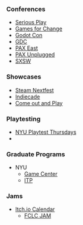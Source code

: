 ### Conferences
- [Serious Play](https://seriousplayconf.com/)
- [Games for Change](https://www.gamesforchange.org/)
- [Godot Con](https://conference.godotengine.org/)
- [GDC](https://gdconf.com/)
- [PAX East](https://east.paxsite.com/)
- [PAX Unplugged](https://unplugged.paxsite.com/)
- [SXSW](https://www.sxsw.com/)

### Showcases
- [Steam Nextfest](https://store.steampowered.com/sale/nextfest)
- [Indiecade](https://www.indiecade.com/)
- [Come out and Play](https://www.comeoutandplay.org/)
### Playtesting
- [NYU Playtest Thursdays](https://gamecenter.nyu.edu/events/playtest-thursdays/)
-

### Graduate Programs
- NYU
  - [Game Center](https://gamecenter.nyu.edu/)
  - [ITP](https://tisch.nyu.edu/itp)

### Jams
- [Itch.io Calendar](https://itch.io/jams)
  - [FCLC JAM](https://itch.io/jam/fclc-video-game-design-jam-2024)
